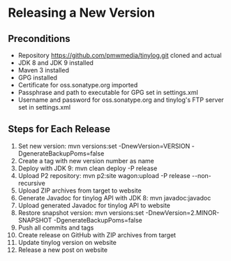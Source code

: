 Releasing a New Version
=======================

Preconditions
-------------

 * Repository https://github.com/pmwmedia/tinylog.git cloned and actual
 * JDK 8 and JDK 9 installed
 * Maven 3 installed
 * GPG installed
 * Certificate for oss.sonatype.org imported
 * Passphrase and path to executable for GPG set in settings.xml
 * Username and password for oss.sonatype.org and tinylog's FTP server set in settings.xml

Steps for Each Release
----------------------

 1. Set new version: mvn versions:set -DnewVersion=VERSION -DgenerateBackupPoms=false
 2. Create a tag with new version number as name
 3. Deploy with JDK 9: mvn clean deploy -P release
 4. Upload P2 repository: mvn p2:site wagon:upload -P release --non-recursive
 5. Upload ZIP archives from target to website
 6. Generate Javadoc for tinylog API with JDK 8: mvn javadoc:javadoc
 7. Upload generated Javadoc for tinylog API to website
 8. Restore snapshot version: mvn versions:set -DnewVersion=2.MINOR-SNAPSHOT -DgenerateBackupPoms=false
 9. Push all commits and tags
10. Create release on GitHub with ZIP archives from target
11. Update tinylog version on website
12. Release a new post on website
